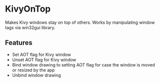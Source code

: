 # KivyOnTop

Makes Kivy windows stay on top of others. Works by manipulating window tags via win32gui library.

## Features
 - Set AOT flag for Kivy window
 - Unset AOT flag for Kivy window
 - Bind window drawing to setting AOT flag for case the window is moved or resized by the app
 - Unbind window drawing

